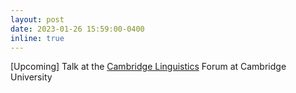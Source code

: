 ```yaml
---
layout: post
date: 2023-01-26 15:59:00-0400
inline: true
---
```


[Upcoming] Talk at the [Cambridge Linguistics](/https://www.mmll.cam.ac.uk/cambridge-linguistics-forum-series/) Forum at Cambridge University
